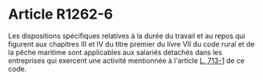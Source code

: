 # Article R1262-6

Les dispositions spécifiques relatives à la durée du travail et au repos qui figurent aux chapitres III et IV du titre premier du livre VII du code rural et de la pêche maritime sont applicables aux salariés détachés dans les entreprises qui exercent une activité mentionnée à l'article [L. 713-1][1] de ce code.

 [1]: /affichCodeArticle.do?cidTexte=LEGITEXT000006072050&idArticle=LEGIARTI000006650537&dateTexte=&categorieLien=cid